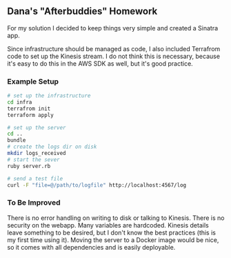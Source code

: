 ## Dana's "Afterbuddies" Homework

For my solution I decided to keep things very simple and created a Sinatra app.

Since infrastructure should be managed as code, I also included Terrafrom code to set up the Kinesis stream.
I do not think this is necessary, because it's easy to do this in the AWS SDK as well, but it's good practice.

### Example Setup

```bash
# set up the infrastructure
cd infra
terrafrom init
terraform apply

# set up the server
cd ..
bundle
# create the logs dir on disk
mkdir logs_received
# start the sever
ruby server.rb

# send a test file
curl -F "file=@/path/to/logfile" http://localhost:4567/log
```

### To Be Improved

There is no error handling on writing to disk or talking to Kinesis.
There is no security on the webapp.
Many variables are hardcoded.
Kinesis details leave something to be desired, but I don't know the best practices (this is my first time using it).
Moving the server to a Docker image would be nice, so it comes with all dependencies and is easily deployable.
